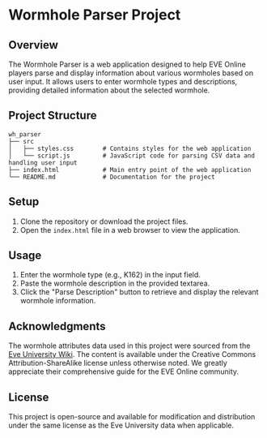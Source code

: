 # Wormhole Parser Project

## Overview
The Wormhole Parser is a web application designed to help EVE Online players parse and display information about various wormholes based on user input. It allows users to enter wormhole types and descriptions, providing detailed information about the selected wormhole.

## Project Structure
```
wh_parser
├── src
│   ├── styles.css        # Contains styles for the web application
│   └── script.js         # JavaScript code for parsing CSV data and handling user input
├── index.html            # Main entry point of the web application
└── README.md             # Documentation for the project
```

## Setup
1. Clone the repository or download the project files.
2. Open the `index.html` file in a web browser to view the application.

## Usage
1. Enter the wormhole type (e.g., K162) in the input field.
2. Paste the wormhole description in the provided textarea.
3. Click the "Parse Description" button to retrieve and display the relevant wormhole information.

## Acknowledgments
The wormhole attributes data used in this project were sourced from the [Eve University Wiki](https://wiki.eveuniversity.org/Wormhole_attributes). The content is available under the Creative Commons Attribution-ShareAlike license unless otherwise noted. We greatly appreciate their comprehensive guide for the EVE Online community.

## License
This project is open-source and available for modification and distribution under the same license as the Eve University data when applicable.

